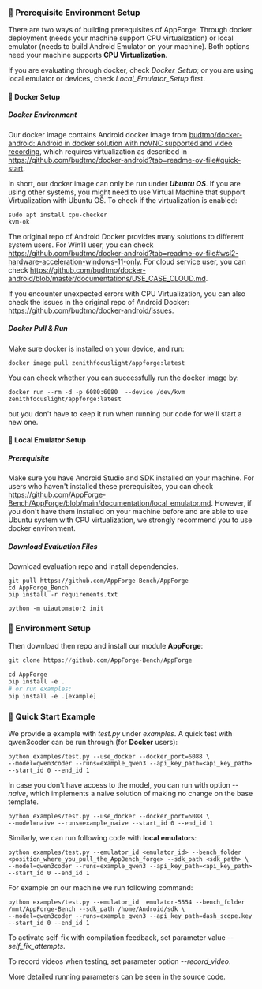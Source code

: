 ### 🚀 Prerequisite Environment Setup
There are two ways of building prerequisites of AppForge: Through docker deployment (needs your machine support CPU virtualization) or local emulator (needs to build Android Emulator on your machine). Both options need your machine supports **CPU Virtualization**.

If you are evaluating through docker, check *Docker_Setup*; or you are using local emulator or devices, check *Local_Emulator_Setup* first.

#### 🚀 Docker Setup

##### Docker Environment

Our docker image contains Android docker image from [budtmo/docker-android: Android in docker solution with noVNC supported and video recording](https://github.com/budtmo/docker-android), which requires virtualization as described in https://github.com/budtmo/docker-android?tab=readme-ov-file#quick-start.

In short, our docker image can only be run under ***Ubuntu OS***. If you are using other systems,  you might need to use Virtual Machine that support Virtualization with Ubuntu OS. To check if the virtualization is enabled:

```
sudo apt install cpu-checker
kvm-ok
```

The original repo of Android Docker provides many solutions to different system users.
For Win11 user, you can check https://github.com/budtmo/docker-android?tab=readme-ov-file#wsl2-hardware-acceleration-windows-11-only.
For cloud service user, you can check https://github.com/budtmo/docker-android/blob/master/documentations/USE_CASE_CLOUD.md.

If you encounter unexpected errors with CPU Virtualization, you can also check the issues in the original repo of Android Docker: https://github.com/budtmo/docker-android/issues.

##### Docker Pull & Run

Make sure docker is installed on your device, and run:

```
docker image pull zenithfocuslight/appforge:latest
```
You can check whether you can successfully run the docker image by:
```
docker run --rm -d -p 6080:6080  --device /dev/kvm zenithfocuslight/appforge:latest
```
but you don't have to keep it run when running our code for we'll start a new one.


#### 🚀 Local Emulator Setup

##### Prerequisite

Make sure you have Android Studio and SDK installed on your machine. For users who haven't installed these prerequisites, you can check https://github.com/AppForge-Bench/AppForge/blob/main/documentation/local_emulator.md. However, if you don't have them installed on your machine before and are able to use Ubuntu system with CPU virtualization, we strongly recommend you to use docker environment. 

##### Download Evaluation Files

Download evaluation repo and install dependencies.

```
git pull https://github.com/AppForge-Bench/AppForge
cd AppForge_Bench
pip install -r requirements.txt

python -m uiautomator2 init
```

### 🚀 Environment Setup
Then download then repo and install our module **AppForge**:

```python
git clone https://github.com/AppForge-Bench/AppForge

cd AppForge
pip install -e .
# or run examples:
pip install -e .[example]
```




### 🔰 Quick Start Example

We provide a example with *test.py* under *examples*. A quick test with qwen3coder can be run through (for **Docker** users):

```
python examples/test.py --use_docker --docker_port=6088 \
--model=qwen3coder --runs=example_qwen3 --api_key_path=<api_key_path> --start_id 0 --end_id 1 
```

In case you don't have access to the model, you can run with option *--naive*, which implements a naive solution of making no change on the base template.

```
python examples/test.py --use_docker --docker_port=6088 \
--model=naive --runs=example_naive --start_id 0 --end_id 1
```

Similarly, we can run following code with **local emulator**s:

```
python examples/test.py --emulator_id <emulator_id> --bench_folder <position_where_you_pull_the_AppBench_forge> --sdk_path <sdk_path> \
--model=qwen3coder --runs=example_qwen3 --api_key_path=<api_key_path> --start_id 0 --end_id 1 
```

For example on our machine we run following command:

```
python examples/test.py --emulator_id  emulator-5554 --bench_folder /mnt/AppForge-Bench --sdk_path /home/Android/sdk \
--model=qwen3coder --runs=example_qwen3 --api_key_path=dash_scope.key --start_id 0 --end_id 1 
```

To activate self-fix with compilation feedback, set parameter value *--self_fix_attempts*. 

To record videos when testing, set parameter option *--record_video*.

More detailed running parameters can be seen in the source code.

